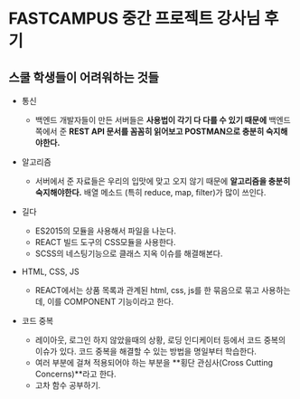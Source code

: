 # FASTCAMPUS 중간 프로젝트 강사님 후기

## 스쿨 학생들이 어려워하는 것들

- 통신

    - 백엔드 개발자들이 만든 서버들은 **사용법이 각기 다 다를 수 있기 때문에** 백엔드쪽에서 준 **REST API 문서를 꼼꼼히 읽어보고 POSTMAN으로 충분히 숙지해야한다.**

- 알고리즘

    - 서버에서 준 자료들은 우리의 입맛에 맞고 오지 않기 때문에 **알고리즘을 충분히 숙지해야한다.** 배열 메소드 (특히 reduce, map, filter)가 많이 쓰인다.

- 길다

    - ES2015의 모듈을 사용해서 파일을 나눈다.
    - REACT 빌드 도구의 CSS모듈을 사용한다.
    - SCSS의 네스팅기능으로 클래스 지옥 이슈를 해결해본다.

- HTML, CSS, JS

    - REACT에서는 상품 목록과 관계된 html, css, js를 한 묶음으로 묶고 사용하는데, 이를 COMPONENT 기능이라고 한다.

- 코드 중복

    - 레이아웃, 로그인 하지 않았을때의 상황, 로딩 인디케이터 등에서 코드 중복의 이슈가 있다. 코드 중복을 해결할 수 있는 방법을 명일부터 학습한다.
    - 여러 부분에 걸쳐 적용되어야 하는 부분을 **횡단 관심사(Cross Cutting Concerns)**라고 한다.
    - 고차 함수 공부하기.


